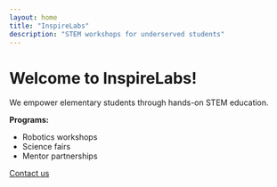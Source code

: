 ```yaml
---
layout: home  
title: "InspireLabs"  
description: "STEM workshops for underserved students"  
---  
```


# Welcome to InspireLabs!  

We empower elementary students through hands-on STEM education.  

**Programs:**  
- Robotics workshops  
- Science fairs  
- Mentor partnerships  

[Contact us](#)  
